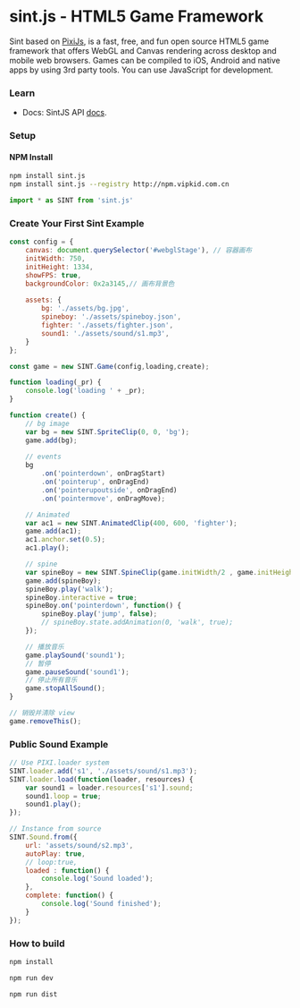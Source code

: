 sint.js - HTML5 Game Framework
=============


Sint based on [PixiJs](http://www.pixijs.com), is a fast, free, and fun open source HTML5 game framework that offers WebGL and Canvas rendering across desktop and mobile web browsers. Games can be compiled to iOS, Android and native apps by using 3rd party tools. 
You can use JavaScript for development.

### Learn ###
- Docs: SintJS API [docs](https://watertian.github.io/sint.js/docs/).

### Setup ###

#### NPM Install

```sh
npm install sint.js
npm install sint.js --registry http://npm.vipkid.com.cn
```

```js
import * as SINT from 'sint.js'
```



### Create Your First Sint Example ###

```js
const config = {
    canvas: document.querySelector('#webglStage'), // 容器画布
    initWidth: 750,
    initHeight: 1334,
    showFPS: true,
    backgroundColor: 0x2a3145,// 画布背景色
    
    assets: {
        bg: './assets/bg.jpg',
        spineboy: './assets/spineboy.json',
        fighter: './assets/fighter.json',
        sound1: './assets/sound/s1.mp3',
    }
};

const game = new SINT.Game(config,loading,create);

function loading(_pr) {
    console.log('loading ' + _pr);
}

function create() {
    // bg image
    var bg = new SINT.SpriteClip(0, 0, 'bg');
    game.add(bg);
    
    // events
    bg
        .on('pointerdown', onDragStart)
        .on('pointerup', onDragEnd)
        .on('pointerupoutside', onDragEnd)
        .on('pointermove', onDragMove);

    // Animated
    var ac1 = new SINT.AnimatedClip(400, 600, 'fighter');
    game.add(ac1);
    ac1.anchor.set(0.5);
    ac1.play();

    // spine
    var spineBoy = new SINT.SpineClip(game.initWidth/2 , game.initHeight , 'spineboy');
    game.add(spineBoy);
    spineBoy.play('walk');
    spineBoy.interactive = true;
    spineBoy.on('pointerdown', function() {
        spineBoy.play('jump', false);
        // spineBoy.state.addAnimation(0, 'walk', true);
    });

    // 播放音乐
    game.playSound('sound1');
    // 暂停
    game.pauseSound('sound1');
    // 停止所有音乐
    game.stopAllSound();
}

// 销毁并清除 view
game.removeThis();

```


### Public Sound Example ###

```js
// Use PIXI.loader system
SINT.loader.add('s1', './assets/sound/s1.mp3');
SINT.loader.load(function(loader, resources) {
    var sound1 = loader.resources['s1'].sound;
    sound1.loop = true;
    sound1.play();
});

// Instance from source
SINT.Sound.from({
    url: 'assets/sound/s2.mp3',
    autoPlay: true,
    // loop:true,
    loaded : function() {
        console.log('Sound loaded');
    },
    complete: function() {
        console.log('Sound finished');
    }
});

```
### How to build ###

```sh
npm install
```

```sh
npm run dev
```

```sh
npm run dist
```
